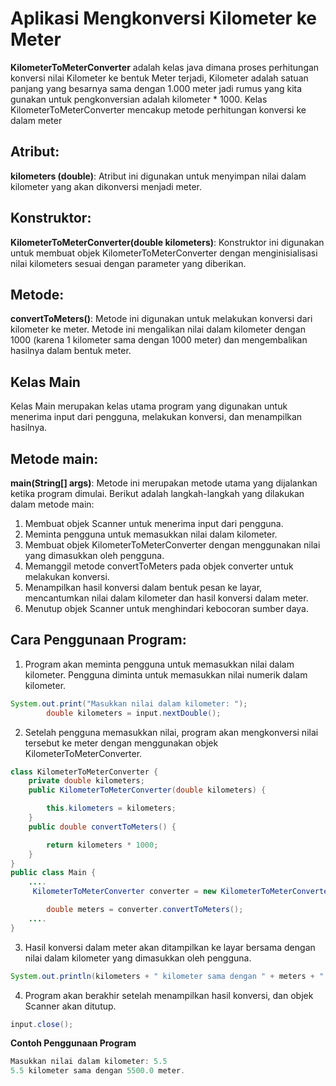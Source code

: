 # Aplikasi Mengkonversi Kilometer ke Meter

**KilometerToMeterConverter** adalah kelas java dimana proses perhitungan konversi nilai Kilometer ke bentuk Meter terjadi, Kilometer adalah satuan panjang yang besarnya sama dengan 1.000 meter jadi rumus yang kita gunakan untuk pengkonversian adalah kilometer * 1000. Kelas KilometerToMeterConverter mencakup metode perhitungan konversi ke dalam meter 

## Atribut:
**kilometers (double)**: Atribut ini digunakan untuk menyimpan nilai dalam kilometer yang akan dikonversi menjadi meter.
## Konstruktor:
**KilometerToMeterConverter(double kilometers)**: Konstruktor ini digunakan untuk membuat objek KilometerToMeterConverter dengan menginisialisasi nilai kilometers sesuai dengan parameter yang diberikan.
## Metode:
**convertToMeters()**: Metode ini digunakan untuk melakukan konversi dari kilometer ke meter. Metode ini mengalikan nilai dalam kilometer dengan 1000 (karena 1 kilometer sama dengan 1000 meter) dan mengembalikan hasilnya dalam bentuk meter.
## Kelas Main
Kelas Main merupakan kelas utama program yang digunakan untuk menerima input dari pengguna, melakukan konversi, dan menampilkan hasilnya.

## Metode main:
**main(String[] args)**: Metode ini merupakan metode utama yang dijalankan ketika program dimulai. Berikut adalah langkah-langkah yang dilakukan dalam metode main:
1. Membuat objek Scanner untuk menerima input dari pengguna.
2. Meminta pengguna untuk memasukkan nilai dalam kilometer.
3. Membuat objek KilometerToMeterConverter dengan menggunakan nilai yang dimasukkan oleh pengguna.
4. Memanggil metode convertToMeters pada objek converter untuk melakukan konversi.
5. Menampilkan hasil konversi dalam bentuk pesan ke layar, mencantumkan nilai dalam kilometer dan hasil konversi dalam meter.
6. Menutup objek Scanner untuk menghindari kebocoran sumber daya.
## Cara Penggunaan Program:
1. Program akan meminta pengguna untuk memasukkan nilai dalam kilometer. Pengguna diminta untuk memasukkan nilai numerik dalam kilometer.
```Java
System.out.print("Masukkan nilai dalam kilometer: ");
        double kilometers = input.nextDouble();
```

2. Setelah pengguna memasukkan nilai, program akan mengkonversi nilai tersebut ke meter dengan menggunakan objek KilometerToMeterConverter.

```Java
class KilometerToMeterConverter {
    private double kilometers;
    public KilometerToMeterConverter(double kilometers) {

        this.kilometers = kilometers;
    }
    public double convertToMeters() {

        return kilometers * 1000;
    }
}
public class Main {
    ....
     KilometerToMeterConverter converter = new KilometerToMeterConverter(kilometers);

        double meters = converter.convertToMeters();
    ....
}
```

3. Hasil konversi dalam meter akan ditampilkan ke layar bersama dengan nilai dalam kilometer yang dimasukkan oleh pengguna.

```Java
System.out.println(kilometers + " kilometer sama dengan " + meters + " meter.");
```

4. Program akan berakhir setelah menampilkan hasil konversi, dan objek Scanner akan ditutup.

```Java
input.close();
```

**Contoh Penggunaan Program**
```Java
Masukkan nilai dalam kilometer: 5.5
5.5 kilometer sama dengan 5500.0 meter.
```



